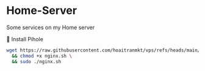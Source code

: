 # Home-Server
Some services on my Home server

🔷 Install Pihole

```bash
wget https://raw.githubusercontent.com/hoaitranmkt/vps/refs/heads/main/nginx.sh -O nginx.sh \
  && chmod +x nginx.sh \
  && sudo ./nginx.sh
```
